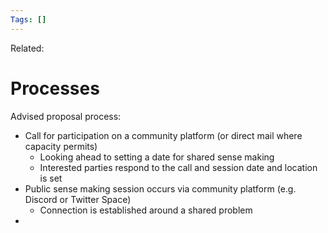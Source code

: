 ```yaml
---
Tags: []
---
```

Related: 
# Processes

Advised proposal process:
- Call for participation on a community platform (or direct mail where capacity permits)
	- Looking ahead to setting a date for shared sense making
	- Interested parties respond to the call and session date and location is set
- Public sense making session occurs via community platform (e.g. Discord or Twitter Space)
	- Connection is established around a shared problem 
- 